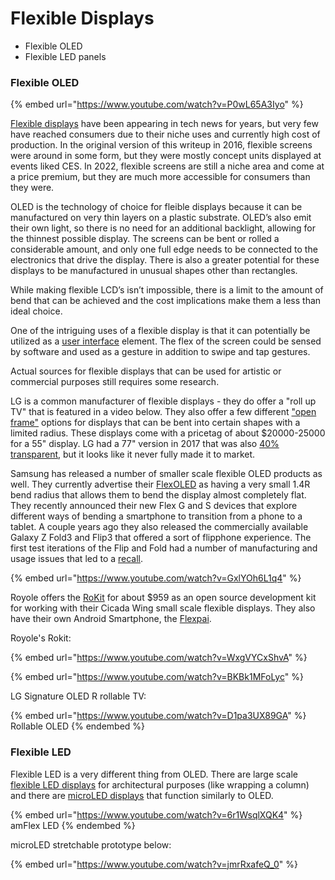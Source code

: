 # Flexible Displays

* Flexible OLED
* Flexible LED panels

### Flexible OLED

{% embed url="https://www.youtube.com/watch?v=P0wL65A3Iyo" %}

[Flexible displays](https://en.wikipedia.org/wiki/Flexible\_display) have been appearing in tech news for years, but very few have reached consumers due to their niche uses and currently high cost of production. In the original version of this writeup in 2016, flexible screens were around in some form, but they were mostly concept units displayed at events liked CES. In 2022, flexible screens are still a niche area and come at a price premium, but they are much more accessible for consumers than they were.

OLED is the technology of choice for fleible displays because it can be manufactured on very thin layers on a plastic substrate. OLED’s also emit their own light, so there is no need for an additional backlight, allowing for the thinnest possible display. The screens can be bent or rolled a considerable amount, and only one full edge needs to be connected to the electronics that drive the display. There is also a greater potential for these displays to be manufactured in unusual shapes other than rectangles.

While making flexible LCD’s isn’t impossible, there is a limit to the amount of bend that can be achieved and the cost implications make them a less than ideal choice.

One of the intriguing uses of a flexible display is that it can potentially be utilized as a [user interface](http://www.theverge.com/2016/5/5/11604680/holoflex-flexible-holographic-smartphone) element. The flex of the screen could be sensed by software and used as a gesture in addition to swipe and tap gestures.&#x20;

Actual sources for flexible displays that can be used for artistic or commercial purposes still requires some research.&#x20;

LG is a common manufacturer of flexible displays - they do offer a "roll up TV" that is featured in a video below. They also offer a few different ["open frame"](https://www.lg.com/us/business/oled-displays/lg-55EF5E-L) options for displays that can be bent into certain shapes with a limited radius. These displays come with a pricetag of about $20000-25000 for a 55" display. LG had a 77" version in 2017 that was also [40% transparent](https://www.pocket-lint.com/tv/news/lg/159542-lg-c2-oled-tv-range-includes-world-s-first-42-inch-model-that-s-great-for-gamers), but it looks like it never fully made it to market.

Samsung has released a number of smaller scale flexible OLED products as well. They currently advertise their [FlexOLED](https://oledera.samsungdisplay.com/eng/flex-oled/) as having a very small 1.4R bend radius that allows them to bend the display almost completely flat. They recently announced their new Flex G and S devices that explore different ways of bending a smartphone to transition from a phone to a tablet. A couple years ago they also released the commercially available Galaxy Z Fold3 and Flip3 that offered a sort of flipphone experience. The first test iterations of the Flip and Fold had a number of manufacturing and usage issues that led to a [recall](https://www.gsmarena.com/samsung\_is\_recalling\_all\_galaxy\_fold\_review\_units-news-36706.php).

{% embed url="https://www.youtube.com/watch?v=GxlYOh6L1q4" %}

Royole offers the [RoKit](https://www.google.com/search?client=safari\&rls=en\&q=royole+rokit\&ie=UTF-8\&oe=UTF-8) for about $959 as an open source development kit for working with their Cicada Wing small scale flexible displays. They also have their own Android Smartphone, the [Flexpai](https://global.royole.com/us/flexpai).

Royole's Rokit:

{% embed url="https://www.youtube.com/watch?v=WxgVYCxShvA" %}

{% embed url="https://www.youtube.com/watch?v=BKBk1MFoLyc" %}

LG Signature OLED R rollable TV:

{% embed url="https://www.youtube.com/watch?v=D1pa3UX89GA" %}
Rollable OLED
{% endembed %}

### Flexible LED

Flexible LED is a very different thing from OLED. There are large scale [flexible LED displays](https://designledpro.com/amflex/) for architectural purposes (like wrapping a column) and there are [microLED displays](https://www.microled-info.com/tags/flexible-microled) that function similarly to OLED.&#x20;

{% embed url="https://www.youtube.com/watch?v=6r1WsqlXQK4" %}
amFlex LED
{% endembed %}

microLED stretchable prototype below:

{% embed url="https://www.youtube.com/watch?v=jmrRxafeQ_0" %}
